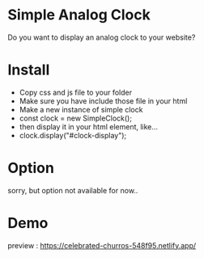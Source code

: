 # Simple Analog Clock

Do you want to display an analog clock to your website?

# Install

- Copy css and js file to your folder
- Make sure you have include those file in your html
- Make a new instance of simple clock
- const clock = new SimpleClock();
- then display it in your html element, like...
- clock.display("#clock-display");

# Option

sorry, but option not available for now..

# Demo

preview : https://celebrated-churros-548f95.netlify.app/
